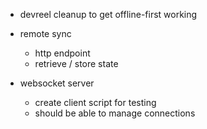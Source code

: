 - devreel cleanup to get offline-first working

- remote sync
  - http endpoint
  - retrieve / store state

- websocket server
  - create client script for testing
  - should be able to manage connections